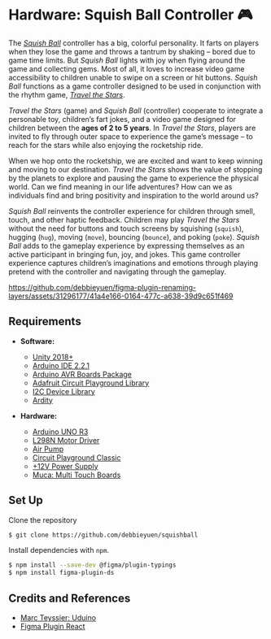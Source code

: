 # Hardware: Squish Ball Controller 🎮
The [*Squish Ball*]() controller has a big, colorful personality. It farts on players when they lose the game and throws a tantrum by shaking – bored due to game time limits. But *Squish Ball* lights with joy when flying around the game and collecting gems. Most of all, it loves to increase video game accessibility to children unable to swipe on a screen or hit buttons. *Squish Ball* functions as a game controller designed to be used in conjunction with the rhythm game, [*Travel the Stars*](). 

*Travel the Stars* (game) and *Squish Ball* (controller) cooperate to integrate a personable toy, children’s fart jokes, and a video game designed for children between the **ages of 2 to 5 years**. 
In *Travel the Stars*, players are invited to fly through outer space to experience the game’s message – to reach for the stars while also enjoying the rocketship ride. 

When we hop onto the rocketship, we are excited and want to keep winning and moving to our destination. *Travel the Stars* shows the value of stopping by the planets to explore and pausing the game to experience the physical world. Can we find meaning in our life adventures? How can we as individuals find and bring positivity and inspiration to the world around us?

*Squish Ball* reinvents the controller experience for children through smell, touch, and other haptic feedback. Children may play *Travel the Stars* without the need for buttons and touch screens by squishing (`squish`), hugging (`hug`), moving (`move`), bouncing (`bounce`), and poking (`poke`). *Squish Ball* adds to the gameplay experience by expressing themselves as an active participant in bringing fun, joy, and jokes. This game controller experience captures children’s imaginations and emotions through playing pretend with the controller and navigating through the gameplay. 

https://github.com/debbieyuen/figma-plugin-renaming-layers/assets/31296177/41a4e166-0164-477c-a638-39d9c651f469

## Requirements
* **Software:**
  * [Unity 2018+](https://www.figma.com/downloads/)
  * [Arduino IDE 2.2.1](https://www.arduino.cc/en/software)
  * [Arduino AVR Boards Package](https://docs.arduino.cc/software/ide-v1/tutorials/getting-started/cores/arduino-avr)
  * [Adafruit Circuit Playground Library](https://github.com/adafruit/Adafruit_CircuitPlayground)
  * [I2C Device Library](https://github.com/jrowberg/i2cdevlib)
  * [Ardity](https://github.com/dwilches/Ardity)

* **Hardware:**
  * [Arduino UNO R3](https://store.arduino.cc/products/arduino-uno-rev3)
  * [L298N Motor Driver](https://www.amazon.com/Controller-H-Bridge-Stepper-Mega2560-Duemilanove/dp/B01CC8XI60/ref=asc_df_B01CC8XI60/?tag=hyprod-20&linkCode=df0&hvadid=194019628201&hvpos=&hvnetw=g&hvrand=14605263582876560199&hvpone=&hvptwo=&hvqmt=&hvdev=c&hvdvcmdl=&hvlocint=&hvlocphy=9030933&hvtargid=pla-393630496463&psc=1&mcid=62ba8665c9c13d1c98faff44092a5130&gclid=CjwKCAiA1MCrBhAoEiwAC2d64arqv3HuWUA3K6FWShvaC3py3jIzQ8bQxCCfcPNEbaEdLYKcg-EsERoC1ZgQAvD_BwE)
  * [Air Pump](https://www.adafruit.com/product/4699)
  * [Circuit Playground Classic](https://www.adafruit.com/product/3000)
  * [+12V Power Supply]()
  * [Muca: Multi Touch Boards](https://github.com/muca-board/Muca)

## Set Up

Clone the repository
```bash
$ git clone https://github.com/debbieyuen/squishball
```

Install dependencies with `npm`.
```bash
$ npm install --save-dev @figma/plugin-typings
$ npm install figma-plugin-ds 
```

## Credits and References
* [Marc Teyssier: Uduino](https://marcteyssier.com/uduino/tutorials)
* [Figma Plugin React](https://github.com/nirsky/figma-plugin-react-template)
